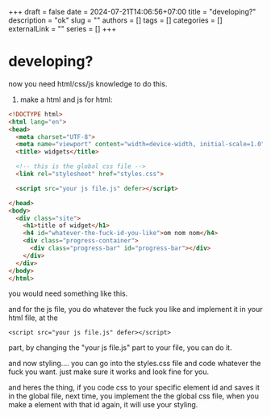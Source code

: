 +++ 
draft = false
date = 2024-07-21T14:06:56+07:00
title = "developing?"
description = "ok"
slug = ""
authors = []
tags = []
categories = []
externalLink = ""
series = []
+++

# developing?
now you need html/css/js knowledge to do this.

1. make a html and js
for html:
```html
<!DOCTYPE html>
<html lang="en">
<head>
  <meta charset="UTF-8">
  <meta name="viewport" content="width=device-width, initial-scale=1.0">
  <title> widgets</title>

  <!-- this is the global css file -->
  <link rel="stylesheet" href="styles.css">

  <script src="your js file.js" defer></script>

</head>
<body>
  <div class="site">
    <h1>title of widget</h1>
    <h4 id="whatever-the-fuck-id-you-like">om nom nom</h4>
    <div class="progress-container">
      <div class="progress-bar" id="progress-bar"></div>
    </div>
  </div>
</body>
</html>
```
you would need something like this.

and for the js file, you do whatever the fuck you like and implement it in your html file, at the

`<script src="your js file.js" defer></script>`

part, by changing the "your js file.js" part to your file, you can do it.

and now styling.... you can go into the styles.css file and code whatever the fuck you want. just make sure it works and look fine for you.

and heres the thing, if you code css to your specific element id and saves it in the global file, next time, you implement the the global css file, when you make a element with that id again, it will use your styling.